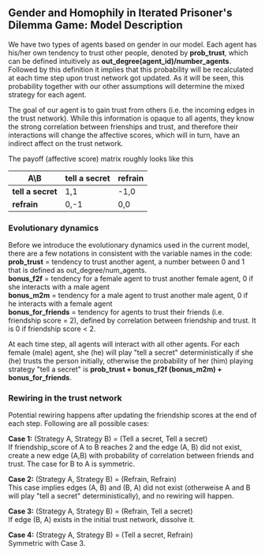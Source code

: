## **Gender and Homophily in Iterated Prisoner's Dilemma Game: Model Description**

We have two types of agents based on gender in our model. Each agent has his/her own tendency to trust other people, denoted by **prob_trust**, which can be defined intuitively as **out_degree(agent_id)/number_agents**. Followed by this definition it implies that this probability will be recalculated at each time step upon trust network got updated. As it will be seen, this probability together with our other assumptions will determine the mixed strategy for each agent.

The goal of our agent is to gain trust from others (i.e. the incoming edges in the trust network). While this information is opaque to all agents, they know the strong correlation between frienships and trust, and therefore their interactions will change the affective scores, which will in turn, have an indirect affect on the trust network.

The payoff (affective score) matrix roughly looks like this

| A\B          | tell a secret | refrain   |
|--------------|---------------|-----------|
| **tell a secret** | 1,1      | -1,0      |
| **refrain**       | 0,-1     | 0,0       |


### **Evolutionary dynamics**
Before we introduce the evolutionary dynamics used in the current model, there are a few notations in consistent with the variable names in the code:\
**prob_trust** = tendency to trust another agent, a number between 0 and 1 that is defined as out_degree/num_agents.  
**bonus_f2f** = tendency for a female agent to trust another female agent, 0 if she interacts with a male agent  
**bonus_m2m** = tendency for a male agent to trust another male agent, 0 if he interacts with a female agent  
**bonus_for_friends** = tendency for agents to trust their friends (i.e. friendship score = 2), defined by correlation between friendship and trust. It is 0 if friendship score < 2. 


At each time step, all agents will interact with all other agents. For each female (male) agent, she (he) will play "tell a secret" deterministically if she (he) trusts the person initially, otherwise the probability of her (him) playing strategy "tell a secret" is **prob_trust + bonus_f2f (bonus_m2m) + bonus_for_friends**. 

### **Rewiring in the trust network**

Potential rewiring happens after updating the friendship scores at the end of each step. Following are all possible cases:

**Case 1:** (Strategy A, Strategy B) = (Tell a secret, Tell a secret)\
 If friendship_score of A to B reaches 2 and the edge (A, B) did not exist, create a new edge (A,B) with probability of correlation between friends and trust. The case for B to A is symmetric.

**Case 2:** (Strategy A, Strategy B) = (Refrain, Refrain)\
This case implies edges (A, B) and (B, A) did not exist (otherweise A and B will play "tell a secret" deterministically), and no rewiring will happen.

**Case 3:** (Strategy A, Strategy B) = (Refrain, Tell a secret)\
If edge (B, A) exists in the initial trust network, dissolve it. 

**Case 4:** (Strategy A, Strategy B) = (Tell a secret, Refrain)\
Symmetric with Case 3.